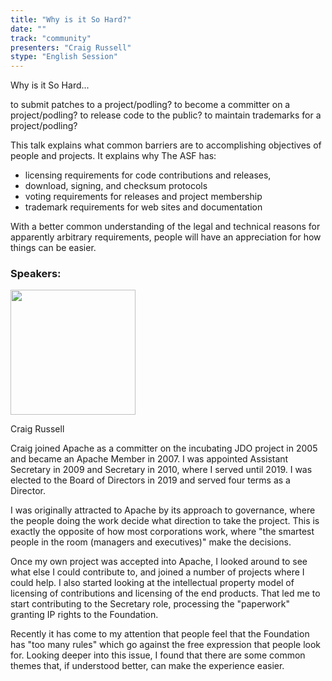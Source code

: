 ```yaml
---
title: "Why is it So Hard?"
date: ""
track: "community"
presenters: "Craig Russell"
stype: "English Session"
---
```


Why is it So Hard...

to submit patches to a project/podling?
to become a committer on a project/podling?
to release code to the public?
to maintain trademarks for a project/podling?

This talk explains what common barriers are to accomplishing objectives of people and projects. It explains why The ASF has:
- licensing requirements for code contributions and releases, 
- download, signing, and checksum protocols
- voting requirements for releases and project membership
- trademark requirements for web sites and documentation

With a better common understanding of the legal and technical reasons for apparently arbitrary requirements, people will have an appreciation for how things can be easier.

### Speakers:


<img src="https://sessionize.com/image/3194-400o400o1-94Sk7eKXZREt1kbzW2diBZ.jpg" width="200" /><br/>

Craig Russell

Craig joined Apache as a committer on the incubating JDO project in 2005 and became an Apache Member in 2007. I was appointed Assistant Secretary in 2009 and Secretary in 2010, where I served until 2019. I was elected to the Board of Directors in 2019 and served four terms as a Director.

I was originally attracted to Apache by its approach to governance, where the people doing the work decide what direction to take the project. This is exactly the opposite of how most corporations work, where "the smartest people in the 
room (managers and executives)" make the decisions.

Once my own project was accepted into Apache, I looked around to see what else I could contribute to, and joined a number of projects where I could help. I also started looking at the intellectual property model of licensing of contributions and licensing of the end products. That led me to start contributing to the Secretary role, processing the "paperwork" granting IP rights to the Foundation.

Recently it has come to my attention that people feel that the Foundation has "too many rules" which go against the free expression that people look for. Looking deeper into this issue, I found that there are some common themes that, if understood better, can make the experience easier.


